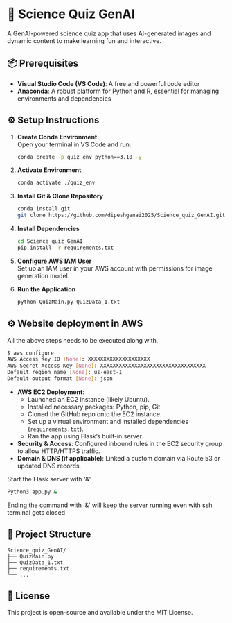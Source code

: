 # 🧪 Science Quiz GenAI

A GenAI-powered science quiz app that uses AI-generated images and dynamic content to make learning fun and interactive.

## 📦 Prerequisites

- **Visual Studio Code (VS Code)**: A free and powerful code editor  
- **Anaconda**: A robust platform for Python and R, essential for managing environments and dependencies

## ⚙️ Setup Instructions

1. **Create Conda Environment**  
   Open your terminal in VS Code and run:  
   ```bash
   conda create -p quiz_env python==3.10 -y

2. **Activate Environment**  
   ```bash
   conda activate ./quiz_env
   ```

3. **Install Git & Clone Repository**  
   ```bash
   conda install git
   git clone https://github.com/dipeshgenai2025/Science_quiz_GenAI.git
   ```

4. **Install Dependencies**  
   ```bash
   cd Science_quiz_GenAI
   pip install -r requirements.txt
   ```

5. **Configure AWS IAM User**  
   Set up an IAM user in your AWS account with permissions for image generation model.

6. **Run the Application**  
   ```bash
   python QuizMain.py QuizData_1.txt
   ```

## ⚙️ Website deployment in AWS

   All the above steps needs to be executed along with,
   ```bash
   $ aws configure
   AWS Access Key ID [None]: XXXXXXXXXXXXXXXXXXXX
   AWS Secret Access Key [None]: XXXXXXXXXXXXXXXXXXXXXXXXXXXXXXXXXX
   Default region name [None]: us-east-1
   Default output format [None]: json
   ```

   - **AWS EC2 Deployment**:
     - Launched an EC2 instance (likely Ubuntu).
     - Installed necessary packages: Python, pip, Git
     - Cloned the GitHub repo onto the EC2 instance.
     - Set up a virtual environment and installed dependencies (`requirements.txt`).
     - Ran the app using Flask’s built-in server.
   - **Security & Access**: Configured inbound rules in the EC2 security group to allow HTTP/HTTPS traffic.
   - **Domain & DNS (if applicable)**: Linked a custom domain via Route 53 or updated DNS records.
   
   Start the Flask server with '&'
   ```bash
   Python3 app.py &
   ```
   Ending the command with '&' will keep the server running even with ssh terminal gets closed

## 📁 Project Structure

```
Science_quiz_GenAI/
├── QuizMain.py
├── QuizData_1.txt
├── requirements.txt
└── ...
```

## 📜 License

This project is open-source and available under the MIT License.
